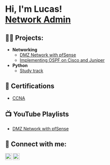<h1>Hi, I'm Lucas! <br/><a href="https://www.linkedin.com/in/labadietech/">Network Admin</a>
<h2>👨‍💻 Projects:</h2>

- <b>Networking</b>
  - [DMZ Network with pfSense](https://github.com/labadietech/dmz-network-pfsense)
  - [Implementing OSPF on Cisco and Juniper](https://github.com/labadietech/implementing-ospf-cisco-juniper)
- <b>Python</b>
  - [Study track](https://github.com/labadietech/implementing-ospf-cisco-juniper)
  
<h2>📄 Certifications</h2>

- [CCNA](https://www.credly.com/badges/a2fab605-d5fe-45cd-8dde-0e89a47a1758/linked_in_profile)

<h2>📺 YouTube Playlists</h2>

- [DMZ Network with pfSense](https://www.youtube.com/watch?v=chg6lG-5gS4&list=PLXv8PtRl7dcGusjH4zWEQKvl7H8PJ6Li0)

<h2> 🤳 Connect with me:</h2>

[<img align="left" alt="labadie | YouTube" width="22px" src="https://cdn.jsdelivr.net/npm/simple-icons@v3/icons/youtube.svg" />][youtube]
[<img align="left" alt="labadie | LinkedIn" width="22px" src="https://cdn.jsdelivr.net/npm/simple-icons@v3/icons/linkedin.svg" />][linkedin]

[youtube]: https://www.youtube.com/channel/UCrqNsZ86SjxdAxLP_x8rqQw
[linkedin]: https://www.linkedin.com/in/labadietech/
